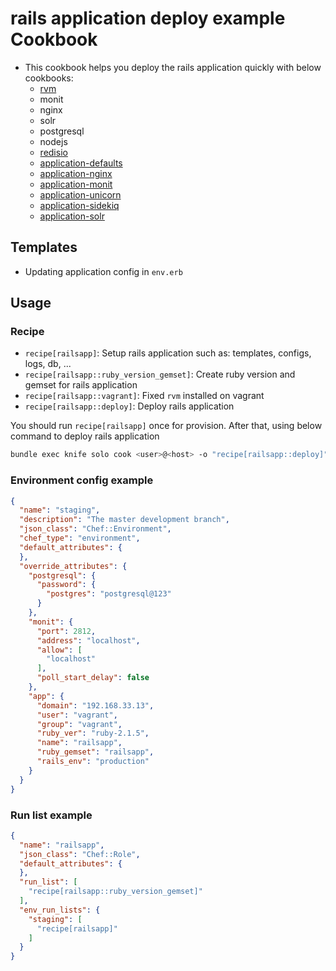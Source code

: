 rails application deploy example Cookbook
============

- This cookbook helps you deploy the rails application quickly with below cookbooks:
  + [rvm](https://github.com/fnichol/chef-rvm)
  + monit
  + nginx
  + solr
  + postgresql
  + nodejs
  + [redisio](https://github.com/brianbianco/redisio)
  + [application-defaults](https://github.com/phanviet/chef-application-defaults.git)
  + [application-nginx](https://github.com/phanviet/chef-application-nginx.git)
  + [application-monit](https://github.com/phanviet/chef-application-monit.git)
  + [application-unicorn](https://github.com/phanviet/chef-application-unicorn.git)
  + [application-sidekiq](https://github.com/phanviet/chef-application-sidekiq.git)
  + [application-solr](https://github.com/phanviet/chef-application-solr.git)

Templates
----------
  + Updating application config in `env.erb`

Usage
-----
### Recipe

- `recipe[railsapp]`: Setup rails application such as: templates, configs, logs, db, ...
- `recipe[railsapp::ruby_version_gemset]`: Create ruby version and gemset for rails application
- `recipe[railsapp::vagrant]`: Fixed `rvm` installed on vagrant
- `recipe[railsapp::deploy]`: Deploy rails application

You should run `recipe[railsapp]` once for provision. After that, using below command to deploy rails application

```bash
bundle exec knife solo cook <user>@<host> -o "recipe[railsapp::deploy]"
```

### Environment config example

```json
{
  "name": "staging",
  "description": "The master development branch",
  "json_class": "Chef::Environment",
  "chef_type": "environment",
  "default_attributes": {
  },
  "override_attributes": {
    "postgresql": {
      "password": {
        "postgres": "postgresql@123"
      }
    },
    "monit": {
      "port": 2812,
      "address": "localhost",
      "allow": [
        "localhost"
      ],
      "poll_start_delay": false
    },
    "app": {
      "domain": "192.168.33.13",
      "user": "vagrant",
      "group": "vagrant",
      "ruby_ver": "ruby-2.1.5",
      "name": "railsapp",
      "ruby_gemset": "railsapp",
      "rails_env": "production"
    }
  }
}
```

### Run list example

```json
{
  "name": "railsapp",
  "json_class": "Chef::Role",
  "default_attributes": {
  },
  "run_list": [
    "recipe[railsapp::ruby_version_gemset]"
  ],
  "env_run_lists": {
    "staging": [
      "recipe[railsapp]"
    ]
  }
}
```
